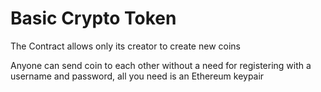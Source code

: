 # Basic Crypto Token

The Contract allows only its creator to create new coins

Anyone can send coin to each other without a need for registering with a username
and password, all you need is an Ethereum keypair